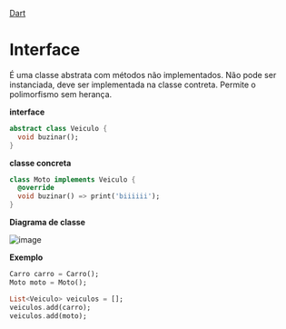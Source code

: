 [Dart](https://github.com/leofds/flutter-class/blob/master/dart/dart.md)

# Interface

É uma classe abstrata com métodos não implementados. Não pode ser instanciada, deve ser implementada na classe contreta.
Permite o polimorfismo sem herança.

**interface**

```dart
abstract class Veiculo {
  void buzinar();
}
```

**classe concreta**

```dart
class Moto implements Veiculo {
  @override
  void buzinar() => print('biiiiii');
}
```

**Diagrama de classe**

![image](https://github.com/leofds/flutter-class/assets/5174326/08f9d3da-9716-433d-a06e-059d5cac2e45)

**Exemplo**

```dart
Carro carro = Carro();
Moto moto = Moto();

List<Veiculo> veiculos = [];
veiculos.add(carro);
veiculos.add(moto);
```
